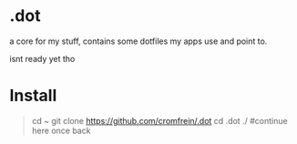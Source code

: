 # .dot
a core for my stuff, contains some dotfiles my apps use and point to.

isnt ready yet tho

# Install
> cd ~
> git clone https://github.com/cromfrein/.dot
> cd .dot
> ./ #continue here once back
